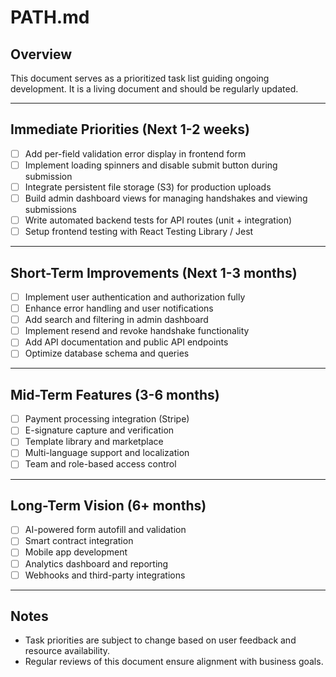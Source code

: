 # PATH.md

## Overview

This document serves as a prioritized task list guiding ongoing development. It is a living document and should be regularly updated.

---

## Immediate Priorities (Next 1-2 weeks)

- [ ] Add per-field validation error display in frontend form  
- [ ] Implement loading spinners and disable submit button during submission  
- [ ] Integrate persistent file storage (S3) for production uploads  
- [ ] Build admin dashboard views for managing handshakes and viewing submissions  
- [ ] Write automated backend tests for API routes (unit + integration)  
- [ ] Setup frontend testing with React Testing Library / Jest

---

## Short-Term Improvements (Next 1-3 months)

- [ ] Implement user authentication and authorization fully  
- [ ] Enhance error handling and user notifications  
- [ ] Add search and filtering in admin dashboard  
- [ ] Implement resend and revoke handshake functionality  
- [ ] Add API documentation and public API endpoints  
- [ ] Optimize database schema and queries

---

## Mid-Term Features (3-6 months)

- [ ] Payment processing integration (Stripe)  
- [ ] E-signature capture and verification  
- [ ] Template library and marketplace  
- [ ] Multi-language support and localization  
- [ ] Team and role-based access control

---

## Long-Term Vision (6+ months)

- [ ] AI-powered form autofill and validation  
- [ ] Smart contract integration  
- [ ] Mobile app development  
- [ ] Analytics dashboard and reporting  
- [ ] Webhooks and third-party integrations  

---

## Notes

- Task priorities are subject to change based on user feedback and resource availability.  
- Regular reviews of this document ensure alignment with business goals.

